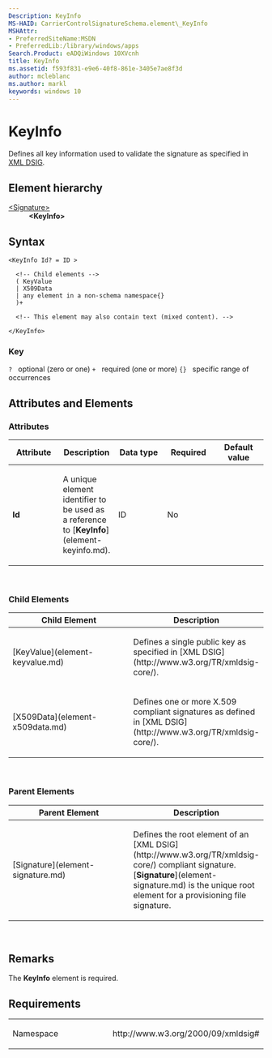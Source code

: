 ```yaml
---
Description: KeyInfo
MS-HAID: CarrierControlSignatureSchema.element\_KeyInfo
MSHAttr:
- PreferredSiteName:MSDN
- PreferredLib:/library/windows/apps
Search.Product: eADQiWindows 10XVcnh
title: KeyInfo
ms.assetid: f593f831-e9e6-40f8-861e-3405e7ae8f3d
author: mcleblanc
ms.author: markl
keywords: windows 10
---
```


# KeyInfo


Defines all key information used to validate the signature as specified in [XML DSIG](http://www.w3.org/TR/xmldsig-core/).

## Element hierarchy

<dl>
<dt><a href="element-signature.md">&lt;Signature&gt;</a></dt>
<dd><b>&lt;KeyInfo&gt;</b></dd>
</dl>

## Syntax

``` syntax
<KeyInfo Id? = ID >

  <!-- Child elements -->
  ( KeyValue
  | X509Data
  | any element in a non-schema namespace{}
  )+

  <!-- This element may also contain text (mixed content). -->

</KeyInfo>
```

### Key

`?`   optional (zero or one)
`+`   required (one or more)
`{}`   specific range of occurrences
## Attributes and Elements


### Attributes

<table>
<colgroup>
<col width="20%" />
<col width="20%" />
<col width="20%" />
<col width="20%" />
<col width="20%" />
</colgroup>
<thead>
<tr class="header">
<th>Attribute</th>
<th>Description</th>
<th>Data type</th>
<th>Required</th>
<th>Default value</th>
</tr>
</thead>
<tbody>
<tr class="odd">
<td><strong>Id</strong></td>
<td><p>A unique element identifier to be used as a reference to [<strong>KeyInfo</strong>](element-keyinfo.md).</p></td>
<td>ID</td>
<td>No</td>
<td></td>
</tr>
</tbody>
</table>

 

### Child Elements

<table>
<colgroup>
<col width="50%" />
<col width="50%" />
</colgroup>
<thead>
<tr class="header">
<th>Child Element</th>
<th>Description</th>
</tr>
</thead>
<tbody>
<tr class="odd">
<td>[KeyValue](element-keyvalue.md)</td>
<td><p>Defines a single public key as specified in [XML DSIG](http://www.w3.org/TR/xmldsig-core/).</p></td>
</tr>
<tr class="even">
<td>[X509Data](element-x509data.md)</td>
<td><p>Defines one or more X.509 compliant signatures as defined in [XML DSIG](http://www.w3.org/TR/xmldsig-core/).</p></td>
</tr>
</tbody>
</table>

 

### Parent Elements

<table>
<colgroup>
<col width="50%" />
<col width="50%" />
</colgroup>
<thead>
<tr class="header">
<th>Parent Element</th>
<th>Description</th>
</tr>
</thead>
<tbody>
<tr class="odd">
<td>[Signature](element-signature.md)</td>
<td><p>Defines the root element of an [XML DSIG](http://www.w3.org/TR/xmldsig-core/) compliant signature. [<strong>Signature</strong>](element-signature.md) is the unique root element for a provisioning file signature.</p></td>
</tr>
</tbody>
</table>

 

## Remarks

The **KeyInfo** element is required.

## Requirements

<table>
<colgroup>
<col width="50%" />
<col width="50%" />
</colgroup>
<tbody>
<tr class="odd">
<td><p>Namespace</p></td>
<td><p>http://www.w3.org/2000/09/xmldsig#</p></td>
</tr>
</tbody>
</table>

 

 



